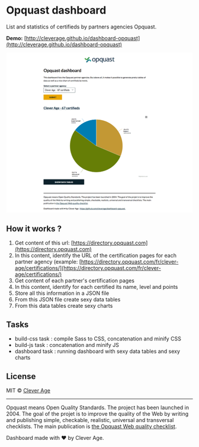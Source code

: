 # Opquast dashboard

List and statistics of certifieds by partners agencies Opquast.

**Demo:** [http://cleverage.github.io/dashboard-opquast](http://cleverage.github.io/dashboard-opquast)

![Alt](/src/img/ca.png)

## How it works ?

1. Get content of this url: [https://directory.opquast.com](https://directory.opquast.com)
2. In this content, identify the URL of the certification pages for each partner agency (example: [https://directory.opquast.com/fr/clever-age/certifications/](https://directory.opquast.com/fr/clever-age/certifications/)
3. Get content of each partner's certification pages
4. In this content, identify for each certified its name, level and points
5. Store all this information in a JSON file
6. From this JSON file create sexy data tables
7. From this data tables create sexy charts

## Tasks

* build-css task : compile Sass to CSS, concatenation and minify CSS
* build-js task : concatenation and minify JS
* dashboard task : running dashboard with sexy data tables and sexy charts

## License

MIT © [Clever Age](https://github.com/cleverage/)

<hr />

Opquast means Open Quality Standards. The project has been launched in 2004. The goal of the projet is to improve the quality of the Web by writing and publishing simple, checkable, realistic, universal and transversal checklists. The main publication is [the Opquast Web quality checklist](https://www.opquast.com/opquast-web-quality-checklist/).

Dashboard made with ❤ by Clever Age.


